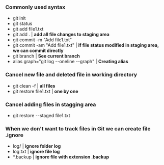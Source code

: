 ### Commonly used syntax

- git init
- git status 
- git add file1.txt
- git add . | **add all file changes to staging area**
- git commit -m "Add file1.txt"
- git commit -am "Add file1.txt" | **if file status modified in staging area, we can commit directly**
- git branch | **See current branch**
- alias graph="git log --oneline --graph" | **Creating alias**

### Cancel new file and deleted file in working directory

- git clean -f | **all files**
- git restore file1.txt | **one by one**

### Cancel adding files in stagging area

- git restore --staged file1.txt

### When we don't want to track files in Git we can create file .ignore

- log/ | **ignore folder log**
- log.txt | **ignore file log**
- *.backup | **ignore file with extension .backup**